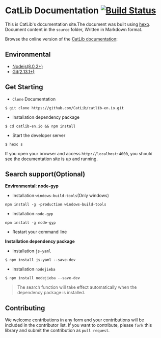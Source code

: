# CatLib Documentation [![Build Status](https://www.travis-ci.org/CatLib/catlib-en.io.svg?branch=1.4)](https://www.travis-ci.org/CatLib/catlib-en.io)

This is CatLib's documentation site.The document was built using [hexo](http://hexo.io/). Document content in the `source` folder, Written in Markdown format.

Browse the online version of the [CatLib documentation](https://catlib.io): 

## Environmental

- [Nodejs(8.0.2+)](https://nodejs.org/en/)
- [Git(2.13.1+)](https://nodejs.org/en/)

## Get Starting

- `Clone` Documentation

```shell
$ git clone https://github.com/CatLib/catlib-en.io.git
```

- Installation dependency package

```shell
$ cd catlib-en.io && npm install
```

- Start the developer server

```shell
$ hexo s
```

If you open your browser and access `http://localhost:4000`, you should see the documentation site is up and running.

## Search support(Optional)

**Environmental: node-gyp**

- Installation `windows-build-tools`(Only windows)

```shell
npm install -g -production windows-build-tools
```

- Installation `node-gyp`

```shell
npm install -g node-gyp
```

- Restart your command line

**Installation dependency package**

- Installation `js-yaml`

```shell
$ npm install js-yaml --save-dev
```

- Installation `nodejieba`

```shell
$ npm install nodejieba --save-dev
```

> The search function will take effect automatically when the dependency package is installed.

## Contributing

We welcome contributions in any form and your contributions will be included in the contributor list. If you want to contribute, please `fork` this library and submit the contribution as `pull request`.
